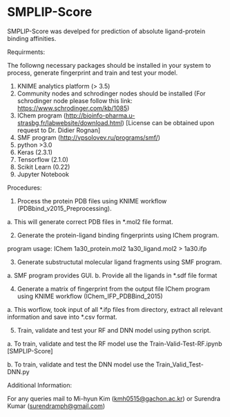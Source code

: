 # SMPLIP-Score
SMPLIP-Score was develped for prediction of absolute ligand-protein binding affinities.

Requirments:

The followng necessary packages should be installed in your system to process, generate fingerprint and train and test your model.

1. KNIME analytics platform (> 3.5)
2. Community nodes and schrodinger nodes should be installed (For schrodinger node please follow this link: https://www.schrodinger.com/kb/1085)
3. IChem program (http://bioinfo-pharma.u-strasbg.fr/labwebsite/download.html) [License can be obtained upon request to Dr. Didier Rognan]
4. SMF program (http://vpsolovev.ru/programs/smf/)
5. python >3.0
5. Keras (2.3.1)
6. Tensorflow (2.1.0)
7. Scikit Learn (0.22)
7. Jupyter Notebook

Procedures:

1. Process the protein PDB files using KNIME workflow (PDBbind_v2015_Preprocessing).

a. This will generate correct PDB files in *.mol2 file format.

2. Generate the protein-ligand binding fingerprints using IChem program.

program usage:
IChem 1a30_protein.mol2 1a30_ligand.mol2 > 1a30.ifp
 
3. Generate substructutal molecular ligand fragments using SMF program.

a. SMF program provides GUI.
b. Provide all the ligands in *.sdf file format
	
4. Generate a matrix of fingerprint from the output file IChem program using KNIME workflow (IChem_IFP_PDBBind_2015)

a. This worflow, took input of all *.ifp files from directory, extract all relevant information and save into *.csv format.
	
5. Train, validate and test your RF and DNN model using python script.

a. To train, validate and test the RF model use the Train-Valid-Test-RF.ipynb [SMPLIP-Score]

b. To train, validate and test the DNN model use the Train_Valid_Test-DNN.py

Additional Information:

For any queries mail to Mi-hyun Kim (kmh0515@gachon.ac.kr) or Surendra Kumar (surendramph@gmail.com)
